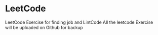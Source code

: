 # LeetCode
LeetCode Exercise for finding job and LintCode
 All the leetcode Exercise will be uploaded on Github for backup
